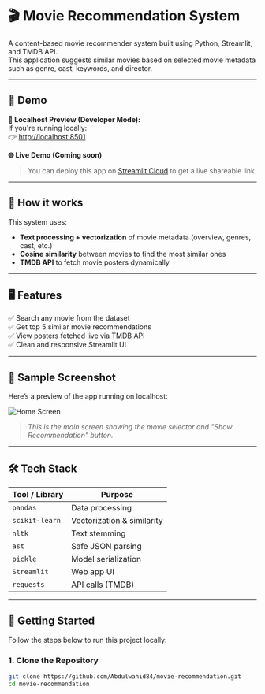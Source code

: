 # 🎬 Movie Recommendation System

A content-based movie recommender system built using Python, Streamlit, and TMDB API.  
This application suggests similar movies based on selected movie metadata such as genre, cast, keywords, and director.

---

## 🚀 Demo

**📍 Localhost Preview (Developer Mode):**  
If you're running locally:  
👉 [http://localhost:8501](http://localhost:8501)

**🌐 Live Demo (Coming soon)**  
> You can deploy this app on [Streamlit Cloud](https://streamlit.io/cloud) to get a live shareable link.

---

## 🧠 How it works

This system uses:

- **Text processing + vectorization** of movie metadata (overview, genres, cast, etc.)
- **Cosine similarity** between movies to find the most similar ones
- **TMDB API** to fetch movie posters dynamically

---

## 🖥️ Features

✅ Search any movie from the dataset  
✅ Get top 5 similar movie recommendations  
✅ View posters fetched live via TMDB API  
✅ Clean and responsive Streamlit UI

---

## 🧪 Sample Screenshot

Here’s a preview of the app running on localhost:

![Home Screen](<img width="1910" height="1042" alt="image" src="https://github.com/user-attachments/assets/1b55573c-e13b-42ed-9825-79a99a60ac48" />
)

> _This is the main screen showing the movie selector and "Show Recommendation" button._

---

## 🛠️ Tech Stack

| Tool / Library     | Purpose                     |
|--------------------|-----------------------------|
| `pandas`           | Data processing             |
| `scikit-learn`     | Vectorization & similarity  |
| `nltk`             | Text stemming               |
| `ast`              | Safe JSON parsing           |
| `pickle`           | Model serialization         |
| `Streamlit`        | Web app UI                  |
| `requests`         | API calls (TMDB)            |

---

## 🧰 Getting Started

Follow the steps below to run this project locally:

### 1. Clone the Repository

```bash
git clone https://github.com/Abdulwahid84/movie-recommendation.git
cd movie-recommendation
